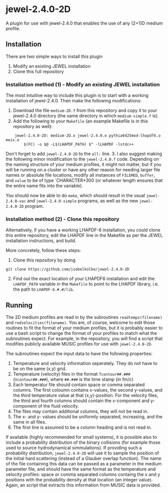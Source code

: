# jewel-2.4.0-2D
A plugin for use with jewel-2.4.0 that enables the use of any (2+1)D medium profile.

## Installation
There are two simple ways to install this plugin
1. Modify an existing JEWEL installation
2. Clone this full repository

### Installation method (1) - Modify an existing JEWEL installation

The most intuitive way to include this plugin is to start with a working installation of jewel-2.4.0.  Then make the following modifications:

1. Download the file `medium-2D.f` from this repository and copy it to your jewel-2.4.0 directory (the same directory in which `medium-simple.f` is).
2. Add the following to your `Makefile` (an example Makefile is in this repository as well):
```
    jewel-2.4.0-2D: medium-2D.o jewel-2.4.0.o pythia6425mod-lhapdf6.o meix.o
        $(FC) -o $@ -L$(LHAPDF_PATH) $^ -lLHAPDF -lstdc++
```       
Don't forget to add `jewel-2.4.0-2D` to the `all:` line.
3. I also suggest making the following minor modification to the `jewel-2.4.0.f` code.  Depending on the naming structure of your medium profiles, it might not matter, but if you will be running on a cluster or have any other reason for needing larger file names or absolute file locations, modify all instances of `FILEMED`, `buffer`, and `value` to be of type `CHARACTER*300 (or whatever length ensures that the entire name fits into the variable).

You should now be able to do `make`, which should result in the usual `jewel-2.4.0-vac` and `jewel-2.4.0-simple` programs, as well as the new `jewel-2.4.0-2D` program.

### Installation method (2) - Clone this repository

Alternatively, if you have a working LHAPDF-6 installation, you could clone this entire
repository, edit the LHAPDF line in the Makefile as per the JEWEL installation instructions,
and build.

More concretely, follow these steps:
1. Clone this repository by doing
```
git clone https://github.com/isobelkolbe/jewel-2.4.0-2D
```
2. Find out the exact location of your LHAPDF6 installation and edit the `LHAPDF_PATH` variable in the `Makefile` to point to the LHAPDF library, i.e. the path to `LHAPDF-6.#.#/lib`.

## Running 

The 2D medium profiles are read in by the subroutines `readtemps(filename)` and `redvelocities(filename)`.  You are, of course, welcome to edit those routines to fit the format of your medium profiles, but it is probably easier to use a bash script to change the format of your profiles to match what the subroutines expect.  For example, in the repository, you will find a script that modifies publicly available MUSIC profiles for use with `jewel-2.4.0-2D`.

The subroutines expect the input data to have the following properties:
1. Temperature and velocity information seperately. They do not have to be on the same (x,y) grid.
2. Temperature (velocity) files in the format `Tcontour##.###` (`Vcontour##.###`), where `##.###` is the time stamp (in fm/c)
3. Each temperatur file should contain space or comma separated columns.  The first coloumn contains x-values, the second y-values, and the third temperature value at that (x,y)-position. For the velocity files, the third and fourth columns should contain the x-component and y-component of the fluid velocity.
4. The files may contain additional columns, they will not be read in.
5. The x- and y- values should be uniformly separated, increasing, and the same in all files.
6. The first line is assumed to be a column heading and is not read in.

If available (highly recommended for small systems), it is possible also to include a probability distribution of the binary collisions (for example those used to source hydrodynamical simmulations).  If providing such a probability distribution, `jewel-2.4.0-2D` will use it to sample the position of the initial hard scattering (instead of a Glauber overlap function).  The name of the file containing this data can be passed as a parameter in the medium parameter file, and should have the same format as the temperature and velocity profiles: space or comma separated columns containg the x and y positions with the probability density at that location (an integer value).  Again, an script that extracts this information from MUSIC data is provided.
